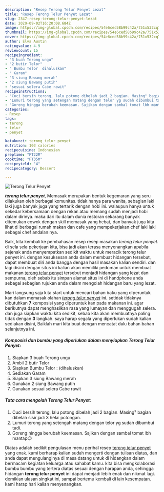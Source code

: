 ```yaml
---
description: "Resep Terong Telur Penyet Lezat"
title: "Resep Terong Telur Penyet Lezat"
slug: 2347-resep-terong-telur-penyet-lezat
date: 2020-09-02T16:20:08.684Z
image: https://img-global.cpcdn.com/recipes/54e6ced58b99c42a/751x532cq70/terong-telur-penyet-foto-resep-utama.jpg
thumbnail: https://img-global.cpcdn.com/recipes/54e6ced58b99c42a/751x532cq70/terong-telur-penyet-foto-resep-utama.jpg
cover: https://img-global.cpcdn.com/recipes/54e6ced58b99c42a/751x532cq70/terong-telur-penyet-foto-resep-utama.jpg
author: Elva Austin
ratingvalue: 4.9
reviewcount: 15
recipeingredient:
- "3 buah Terong ungu"
- "2 butir Telor"
- " Bumbu Telor  dihaluskan"
- " Garam"
- "3 siung Bawang merah"
- "2 siung Bawang putih"
- "sesuai selera Cabe rawit"
recipeinstructions:
- "Cuci bersih terong, lalu potong dibelah jadi 2 bagian. Masing² bagian dibelah sisir jadi 3 helai potongan."
- "Lumuri terong yang setengah matang dengan telor yg sudah dibumbui tadi."
- "Goreng hingga berubah keemasan. Sajikan dengan sambal tomat lbh mantap😉"
categories:
- Resep
tags:
- terong
- telur
- penyet

katakunci: terong telur penyet 
nutrition: 103 calories
recipecuisine: Indonesian
preptime: "PT22M"
cooktime: "PT35M"
recipeyield: "4"
recipecategory: Dessert

---
```



![Terong Telur Penyet](https://img-global.cpcdn.com/recipes/54e6ced58b99c42a/751x532cq70/terong-telur-penyet-foto-resep-utama.jpg)

<b><i>terong telur penyet</i></b>, Memasak merupakan bentuk kegemaran yang seru dilakukan oleh berbagai komunitas. tidak hanya para wanita, sebagian laki laki juga banyak juga yang tertarik dengan hobi ini. walaupun hanya untuk sekedar kebersamaan dengan rekan atau memang sudah menjadi hobi dalam dirinya. maka dari itu dalam dunia restoran sekarang banyak ditemukan cowok dengan skill memasak yang hebat, dan banyak juga kita lihat di berbagai rumah makan dan cafe yang mempekerjakan chef laki laki sebagai chef andalan nya.



Baik, kita kembali ke pembahasan resep resep masakan <i>terong telur penyet</i>. di sela sela pekerjaan kita, bisa jadi akan terasa menyenangkan apabila sejenak anda menyempatkan sedikit waktu untuk meracik terong telur penyet ini. dengan kesuksesan anda dalam membuat hidangan tersebut, dapat membuat diri anda bangga dengan hasil masakan kalian sendiri. dan lagi disini dengan situs ini kalian akan memiliki pedoman untuk membuat makanan <u>terong telur penyet</u> tersebut menjadi hidangan yang lezat dan sempurna, oleh sebab itu simpan alamat situs ini di handphone anda sebagai sebagian rujukan anda dalam mengolah hidangan baru yang lezat.


Mari langsung saja kita start untuk mencari bahan baku yang diperuntuk kan dalam memasak olahan <u><i>terong telur penyet</i></u> ini. setidak tidaknya dibutuhkan <b>7</b> komposisi yang diperuntuk kan pada makanan ini. agar berikutnya dapat menghasilkan rasa yang lumayan dan menggugah selera. dan juga siapkan waktu kita sedikit, sebab kita akan membuatnya paling tidak dengan <b>3</b> langkah. saya harap segala yang diperlukan sudah kalian sediakan disini, Baiklah mari kita buat dengan mencatat dulu bahan bahan selanjutnya ini.

<!--inarticleads1-->

##### Komposisi dan bumbu yang diperlukan dalam menyiapkan Terong Telur Penyet:

1. Siapkan 3 buah Terong ungu
1. Ambil 2 butir Telor
1. Siapkan  Bumbu Telor : (dihaluskan)
1. Sediakan  Garam
1. Siapkan 3 siung Bawang merah
1. Gunakan 2 siung Bawang putih
1. Gunakan sesuai selera Cabe rawit




<!--inarticleads2-->

##### Tata cara mengolah Terong Telur Penyet:

1. Cuci bersih terong, lalu potong dibelah jadi 2 bagian. Masing² bagian dibelah sisir jadi 3 helai potongan.
1. Lumuri terong yang setengah matang dengan telor yg sudah dibumbui tadi.
1. Goreng hingga berubah keemasan. Sajikan dengan sambal tomat lbh mantap😉




Diatas adalah sedikit pengulasan menu perihal resep <u>terong telur penyet</u> yang enak. kami berharap kalian sudah mengerti dengan tulisan diatas, dan anda dapat mengulanginya di masa datang untuk di hidangkan dalam bermacam kegiatan keluarga atau sahabat kamu. kita bisa mengkolaborasi bumbu bumbu yang tertera diatas sesuai dengan harapan anda, sehingga hidangan <b>terong telur penyet</b> ini dapat menjadi lebih enak dan nikmat lagi. demikian ulasan singkat ini, sampai bertemu kembali di lain kesempatan. kami harap hari kalian menyenangkan.
